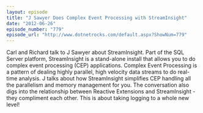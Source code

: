 ```yaml
---
layout: episode
title: "J Sawyer Does Complex Event Processing with StreamInsight"
date: "2012-06-26"
episode_number: "779"
episode_url: "http://www.dotnetrocks.com/default.aspx?ShowNum=779"
---
```


Carl and Richard talk to J Sawyer about StreamInsight. Part of the SQL Server platform, StreamInsight is a stand-alone install that allows you to do complex event processing (CEP) applications. Complex Event Processing is a pattern of dealing highly parallel, high velocity data streams to do real-time analysis. J talks about how StreamInsight simplifies CEP handling all the parallelism and memory management for you. The conversation also digs into the relationship between Reactive Extensions and StreamInsight - they compliment each other. This is about taking logging to a whole new level!
